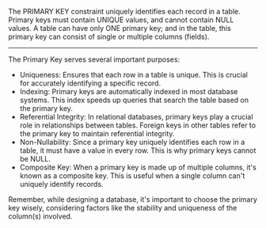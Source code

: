 The PRIMARY KEY constraint uniquely identifies each record in a table. Primary keys must contain UNIQUE values, and cannot contain NULL values. A table can have only ONE primary key; and in the table, this primary key can consist of single or multiple columns (fields).

---

The Primary Key serves several important purposes:
- Uniqueness: Ensures that each row in a table is unique. This is crucial for accurately identifying a specific record.
- Indexing: Primary keys are automatically indexed in most database systems. This index speeds up queries that search the table based on the primary key.
- Referential Integrity: In relational databases, primary keys play a crucial role in relationships between tables. Foreign keys in other tables refer to the primary key to maintain referential integrity.
- Non-Nullability: Since a primary key uniquely identifies each row in a table, it must have a value in every row. This is why primary keys cannot be NULL.
- Composite Key: When a primary key is made up of multiple columns, it's known as a composite key. This is useful when a single column can't uniquely identify records.
  
Remember, while designing a database, it's important to choose the primary key wisely, considering factors like the stability and uniqueness of the column(s) involved.